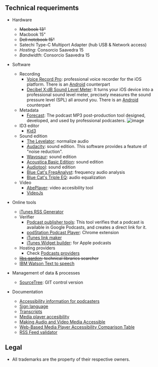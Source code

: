 ## Technical requeriments ##

* Hardware
     - ~~Macbook 13"~~
	 - Macbook 15"
	 - ~~Dell notebook 15"~~
     - Satechi Type-C Multiport Adapter (hub USB & Network access)
     - _Hosting_: Consorcio Saavedra 15
     - _Bandwidth_: Consorcio Saavedra 15
* Software
     - Recording
          - [Voice Record Pro](https://apps.apple.com/ar/app/voice-record-pro/id546983235): professional voice recorder for the iOS platform. There is an [Android](https://play.google.com/store/apps/details?id=ca.bejbej.voicerecordpro&hl=es) counterpart
          - [Decibel X:dB Sound Level Meter](https://apps.apple.com/us/app/decibel-10-noise-db-meter-fft-frequency-analyzer/id448155923): It turns your iOS device into a professional sound level meter, precisely measures the sound pressure level (SPL) all around you. There is an [Android](https://play.google.com/store/apps/details?id=com.skypaw.decibel&hl=es_AR) counterpart
     - Metadata
          - [Forecast](https://overcast.fm/forecast): The podcast MP3 post-production tool designed, developed, and used by professional podcasters.
     ![image](https://bitbucket.org/repo/48bkkAE/images/2429225702-gis.jpg)
     - ID3 editor
          - [Kid3](https://kid3.kde.org/)
     - Sound edition
          * [The Levelator](https://apps.apple.com/us/app/the-levelator/id1493326487?mt=12): normalize audio
          * [Audacity](http://www.audacityteam.org): sound edition. This software provides a feature of "noise reduction".
          * [Wavosaur](http://www.wavosaur.com/): sound edition
          * [Acoustica Basic Edition](https://acondigital.com/products/acoustica-audio-editor/): sound edition
          * [Audiotool](https://www.audiotool.com/): sound edition
          * [Blue Cat's FreqAnalyst](https://www.bluecataudio.com/Products/Bundle_FreewarePack/): frequency audio analysis
          * [Blue Cat's Triple EQ](https://www.bluecataudio.com/Products/Bundle_FreewarePack/): audio equalization
     - Video
          - [AbePlayer](https://ableplayer.github.io/ableplayer/): video accesibility tool
          - [VideoJs](https://videojs.com/)
* Online tools
     - [iTunes RSS Generator](https://rss.itunes.apple.com/en-us)
     - Verifier
          - [Podcast publisher tools](https://search.google.com/devtools/podcast/preview): This tool verifies that a podcast is available in Google Podcasts, and creates a direct link for it.
          - [podStation Podcast Player](https://chrome.google.com/webstore/detail/podstation-podcast-player/bpcagekijmfcocgjlnnhpdogbplajjfn): Chrome extension
          - [iTunes link maker](https://linkmaker.itunes.apple.com/en-us)
          - [iTunes Widget builder](https://widgets.itunes.apple.com/): for Apple podcasts
     - Hosting providers
          - Check [Podcasts providers](https://bitbucket.org/imhicihu/auvisual/src/master/Podcasts_providers.md)
     - ~~[libs.garden](https://libs.garden/): technical libraries searcher~~
     - [IBM Watson Text to speech](https://www.ibm.com/cloud/watson-text-to-speech)

* Management of data & processes
     - [SourceTree](https://www.sourcetreeapp.com/): GIT control version    
* Documentation
     - [Accessibility information for podcasters](https://kb.iu.edu/d/awuz)
     - [Sign language](https://www.w3.org/WAI/media/av/sign-languages/)
     - [Transcripts](https://www.w3.org/WAI/media/av/transcripts/#checklist)
     - [Media player accesibility](https://www.w3.org/WAI/media/av/player/)
     - [Making Audio and Video Media Accessible](https://www.w3.org/WAI/media/av/)
     - [Web-Based Media Player Accessibility Comparison Table](http://kensgists.github.io/apt/)
     - [RSS Feed validator](https://validator.w3.org/feed/docs/rss2.html)
## Legal ##
* All trademarks are the property of their respective owners.